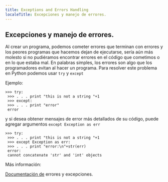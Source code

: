 ```yaml
---
title: Exceptions and Errors Handling
localeTitle: Excepciones y manejo de errores.
---
```

## Excepciones y manejo de errores.

Al crear un programa, podemos cometer errores que terminan con errores y los peores programas que hacemos dejan de ejecutarse, sería aún más molesto si no pudiéramos encontrar errores en el código que cometimos o en lo que estaba mal. En palabras simples, los errores son algo que los programadores evitan al hacer un programa. Para resolver este problema en Python podemos usar `try` y `except`

Ejemplo:

```shell
>>> try: 
 >>> . . . print "this is not a string "+1 
 >>> except: 
 >>> . . . print "error" 
 error 
```

y si desea obtener mensajes de error más detallados de su código, puede agregar argumentos `except Exception as err`

```shell
>>> try: 
 >>> . . . print "this is not a string "+1 
 >>> except Exception as err: 
 >>> . . . print "error:\n"+str(err) 
 error: 
 cannot concatenate 'str' and 'int' objects 
```

Más información:

[Documentación de](https://docs.python.org/2/tutorial/errors.html) errores y excepciones.